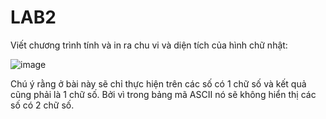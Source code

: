 # LAB2

Viết chương trình tính và in ra chu vi và diện tích của hình chữ nhật:

![image](https://github.com/N1GHT-F4LL/NASM/assets/60804710/3084a68e-d3de-42a3-a05b-3c02ba0c7405)

Chú ý rằng ở bài này sẽ chỉ thực hiện trên các số có 1 chữ số và kết quả cũng phải là 1 chữ số. Bởi vì trong bảng mã ASCII nó sẽ không hiển thị các số có 2 chữ số.
